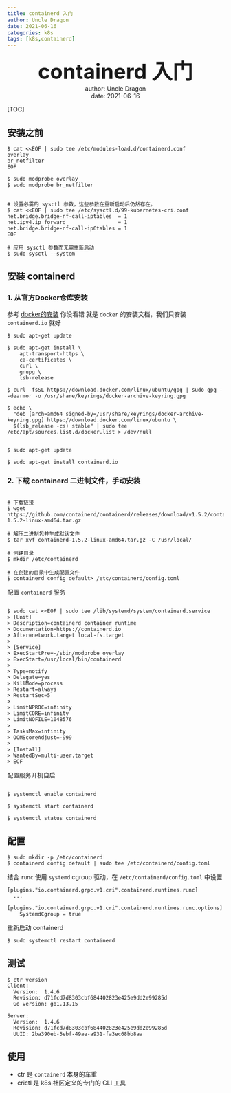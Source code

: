 ```yaml
---
title: containerd 入门
author: Uncle Dragon
date: 2021-06-16
categories: k8s
tags: [k8s,containerd]
---
```


<div align='center' ><b><font size='70'>containerd 入门</font></b></div>























<center> author: Uncle Dragon </center>


<center>   date: 2021-06-16 </center>


<div STYLE="page-break-after: always;"></div>

[TOC]

<div STYLE="page-break-after: always;"></div>

## 安装之前

```shell
$ cat <<EOF | sudo tee /etc/modules-load.d/containerd.conf
overlay
br_netfilter
EOF

$ sudo modprobe overlay
$ sudo modprobe br_netfilter


# 设置必需的 sysctl 参数，这些参数在重新启动后仍然存在。
$ cat <<EOF | sudo tee /etc/sysctl.d/99-kubernetes-cri.conf
net.bridge.bridge-nf-call-iptables  = 1
net.ipv4.ip_forward                 = 1
net.bridge.bridge-nf-call-ip6tables = 1
EOF

# 应用 sysctl 参数而无需重新启动
$ sudo sysctl --system

```


## 安装 containerd
### 1. 从官方Docker仓库安装
参考 [docker的安装](https://docs.docker.com/engine/install/ubuntu/)
你没看错 就是 `docker` 的安装文档，我们只安装 `containerd.io` 就好

```shell
$ sudo apt-get update

$ sudo apt-get install \
    apt-transport-https \
    ca-certificates \
    curl \
    gnupg \
    lsb-release

$ curl -fsSL https://download.docker.com/linux/ubuntu/gpg | sudo gpg --dearmor -o /usr/share/keyrings/docker-archive-keyring.gpg

$ echo \
  "deb [arch=amd64 signed-by=/usr/share/keyrings/docker-archive-keyring.gpg] https://download.docker.com/linux/ubuntu \
  $(lsb_release -cs) stable" | sudo tee /etc/apt/sources.list.d/docker.list > /dev/null


$ sudo apt-get update

$ sudo apt-get install containerd.io

```

### 2. 下载 containerd 二进制文件，手动安装

```shell

# 下载链接
$ wget https://github.com/containerd/containerd/releases/download/v1.5.2/containerd-1.5.2-linux-amd64.tar.gz

# 解压二进制包并生成默认文件
$ tar xvf containerd-1.5.2-linux-amd64.tar.gz -C /usr/local/

# 创建目录
$ mkdir /etc/containerd

# 在创建的目录中生成配置文件
$ containerd config default> /etc/containerd/config.toml

```

配置 `containerd` 服务

```shell

$ sudo cat <<EOF | sudo tee /lib/systemd/system/containerd.service
> [Unit]
> Description=containerd container runtime
> Documentation=https://containerd.io
> After=network.target local-fs.target
> 
> [Service]
> ExecStartPre=-/sbin/modprobe overlay
> ExecStart=/usr/local/bin/containerd
> 
> Type=notify
> Delegate=yes
> KillMode=process
> Restart=always
> RestartSec=5
>
> LimitNPROC=infinity
> LimitCORE=infinity
> LimitNOFILE=1048576
>
> TasksMax=infinity
> OOMScoreAdjust=-999
> 
> [Install]
> WantedBy=multi-user.target
> EOF

```

配置服务开机自启

```shell

$ systemctl enable containerd 

$ systemctl start containerd 

$ systemctl status containerd

```

## 配置

```shell
$ sudo mkdir -p /etc/containerd
$ containerd config default | sudo tee /etc/containerd/config.toml
```

结合 `runc` 使用 `systemd` cgroup 驱动，在 `/etc/containerd/config.toml` 中设置

```
[plugins."io.containerd.grpc.v1.cri".containerd.runtimes.runc]
  ...
  [plugins."io.containerd.grpc.v1.cri".containerd.runtimes.runc.options]
    SystemdCgroup = true
```

重新启动 containerd

```shell
$ sudo systemctl restart containerd
```

## 测试
```shell
$ ctr version
Client:
  Version:  1.4.6
  Revision: d71fcd7d8303cbf684402823e425e9dd2e99285d
  Go version: go1.13.15

Server:
  Version:  1.4.6
  Revision: d71fcd7d8303cbf684402823e425e9dd2e99285d
  UUID: 2ba390eb-5ebf-49ae-a931-fa3ec68bb8aa

```



## 使用

- ctr 是 `containerd` 本身的车重
- crictl 是 k8s 社区定义的专门的 CLI 工具



